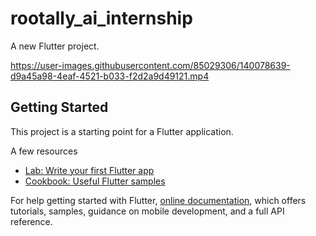 # rootally_ai_internship

A new Flutter project.

https://user-images.githubusercontent.com/85029306/140078639-d9a45a98-4eaf-4521-b033-f2d2a9d49121.mp4

## Getting Started

This project is a starting point for a Flutter application.

A few resources 

- [Lab: Write your first Flutter app](https://flutter.dev/docs/get-started/codelab)
- [Cookbook: Useful Flutter samples](https://flutter.dev/docs/cookbook)

For help getting started with Flutter,
[online documentation](https://flutter.dev/docs), which offers tutorials,
samples, guidance on mobile development, and a full API reference.
